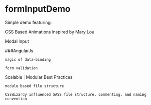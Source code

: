 formInputDemo
=============

Simple demo featuring:

  CSS Based Animations inspired by Mary Lou
  
  Modal Input
  
  ###AngularJs

    magic of data-binding

    form validation

  Scalable | Modular Best Practices

    module based file structure

    CSSWizardy influenced SASS file structure, commenting, and naming convention
